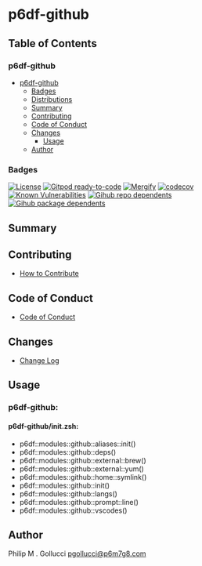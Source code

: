 # p6df-github

## Table of Contents


### p6df-github
- [p6df-github](#p6df-github)
  - [Badges](#badges)
  - [Distributions](#distributions)
  - [Summary](#summary)
  - [Contributing](#contributing)
  - [Code of Conduct](#code-of-conduct)
  - [Changes](#changes)
    - [Usage](#usage)
  - [Author](#author)

### Badges

[![License](https://img.shields.io/badge/License-Apache%202.0-yellowgreen.svg)](https://opensource.org/licenses/Apache-2.0)
[![Gitpod ready-to-code](https://img.shields.io/badge/Gitpod-ready--to--code-blue?logo=gitpod)](https://gitpod.io/#https://github.com/p6m7g8/p6df-github)
[![Mergify](https://img.shields.io/endpoint.svg?url=https://gh.mergify.io/badges/p6m7g8/p6df-github/&style=flat)](https://mergify.io)
[![codecov](https://codecov.io/gh/p6m7g8/p6df-github/branch/master/graph/badge.svg?token=14Yj1fZbew)](https://codecov.io/gh/p6m7g8/p6df-github)
[![Known Vulnerabilities](https://snyk.io/test/github/p6m7g8/p6df-github/badge.svg?targetFile=package.json)](https://snyk.io/test/github/p6m7g8/p6df-github?targetFile=package.json)
[![Gihub repo dependents](https://badgen.net/github/dependents-repo/p6m7g8/p6df-github)](https://github.com/p6m7g8/p6df-github/network/dependents?dependent_type=REPOSITORY)
[![Gihub package dependents](https://badgen.net/github/dependents-pkg/p6m7g8/p6df-github)](https://github.com/p6m7g8/p6df-github/network/dependents?dependent_type=PACKAGE)

## Summary

## Contributing

- [How to Contribute](CONTRIBUTING.md)

## Code of Conduct

- [Code of Conduct](https://github.com/p6m7g8/.github/blob/master/CODE_OF_CONDUCT.md)

## Changes

- [Change Log](CHANGELOG.md)

## Usage

### p6df-github:

#### p6df-github/init.zsh:

- p6df::modules::github::aliases::init()
- p6df::modules::github::deps()
- p6df::modules::github::external::brew()
- p6df::modules::github::external::yum()
- p6df::modules::github::home::symlink()
- p6df::modules::github::init()
- p6df::modules::github::langs()
- p6df::modules::github::prompt::line()
- p6df::modules::github::vscodes()


## Author

Philip M . Gollucci <pgollucci@p6m7g8.com>

